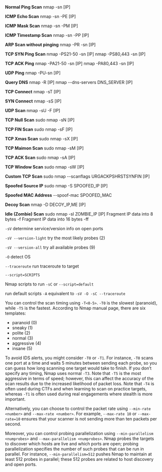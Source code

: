 **Normal Ping Scan**
nmap -sn [IP]

**ICMP Echo Scan**
nmap -sn -PE [IP]

**ICMP Mask Scan**
nmap -sn -PM [IP]

**ICMP Timestamp Scan**
nmap -sn -PP [IP]

**ARP Scan without pinging**
nmap -PR -sn [IP]

**TCP SYN Ping Scan**
nmap -PS21-50 -sn [IP]
nmap -PS80,443 -sn [IP]

**TCP ACK Ping**
nmap -PA21-50 -sn [IP]
nmap -PA80,443 -sn [IP]

**UDP Ping**
nmap -PU-sn [IP]

**Query DNS**
nmap -R [IP]
nmap --dns-servers DNS_SERVER [IP]

**TCP Connect**
nmap -sT [IP]

**SYN  Connect**
nmap -sS [IP]

**UDP Scan**
nmap -sU  -F [IP]

**TCP Null Scan** 
sudo nmap -sN [IP]

**TCP FIN Scan** 
sudo nmap -sF [IP]

**TCP Xmas Scan** 
sudo nmap -sX [IP]

**TCP Maimon Scan** 
sudo nmap -sM [IP]

**TCP ACK Scan** 
sudo nmap -sA [IP]

**TCP Window Scan** 
sudo nmap -sW [IP]

**Custom TCP Scan** 
sudo nmap --scanflags URGACKPSHRSTSYNFIN [IP]

**Spoofed Source IP** 
sudo nmap -S SPOOFED_IP [IP]

**Spoofed MAC Address** 
--spoof-mac SPOOFED_MAC

**Decoy Scan** 
nmap -D DECOY_IP,ME [IP]

**Idle (Zombie) Scan** 
sudo nmap -sI ZOMBIE_IP [IP]
Fragment IP data into 8 bytes 
-f
Fragment IP data into 16 bytes 
-ff

`-sV`
determine service/version info on open ports

`-sV --version-light`
try the most likely probes (2)

`-sV --version-all`
try all available probes (9)

`-O`
detect OS

`--traceroute`
run traceroute to target

`--script=SCRIPTS`

Nmap scripts to run
`-sC` or `--script=default`

run default scripts
`-A`
equivalent to `-sV -O -sC --traceroute`

You can control the scan timing using `-T<0-5>`. `-T0` is the slowest (paranoid), while `-T5` is the fastest. According to Nmap manual page, there are six templates:
-   paranoid (0)
-   sneaky (1)
-   polite (2)
-   normal (3)
-   aggressive (4)
-   insane (5)

To avoid IDS alerts, you might consider `-T0` or `-T1`. For instance, `-T0` scans one port at a time and waits 5 minutes between sending each probe, so you can guess how long scanning one target would take to finish. If you don’t specify any timing, Nmap uses normal `-T3`. Note that `-T5` is the most aggressive in terms of speed; however, this can affect the accuracy of the scan results due to the increased likelihood of packet loss. Note that `-T4` is often used during CTFs and when learning to scan on practice targets, whereas `-T1` is often used during real engagements where stealth is more important.

Alternatively, you can choose to control the packet rate using `--min-rate <number>` and `--max-rate <number>`. For example, `--max-rate 10` or `--max-rate=10` ensures that your scanner is not sending more than ten packets per second.

Moreover, you can control probing parallelization using `--min-parallelism <numprobes>` and `--max-parallelism <numprobes>`. Nmap probes the targets to discover which hosts are live and which ports are open; probing parallelization specifies the number of such probes that can be run in parallel. For instance, `--min-parallelism=512` pushes Nmap to maintain at least 512 probes in parallel; these 512 probes are related to host discovery and open ports.